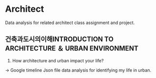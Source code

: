 # Architect
Data analysis for related architect class assignment and project.


## 건축과도시의이해INTRODUCTION TO ARCHITECTURE ＆ URBAN ENVIRONMENT
1. How architecture and urban impact your life?

-> Google timeline Json file data analysis for identifying my life in urban.
